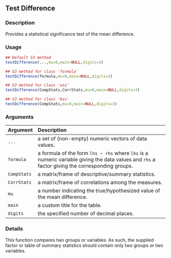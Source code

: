 ## Test Difference

### Description

Provides a statistical significance test of the mean difference.

### Usage

```r
## Default S3 method
testDifference(...,mu=0,main=NULL,digits=3)

## S3 method for class 'formula'
testDifference(formula,mu=0,main=NULL,digits=3)

## S3 method for class 'wss'
testDifference(CompStats,CorrStats,mu=0,main=NULL,digits=3)

## S3 method for class 'bss'
testDifference(CompStats,mu=0,main=NULL,digits=3)
```

### Arguments

Argument | Description
:-- | :--
```...``` | a set of (non-empty) numeric vectors of data values.
```formula``` | a formula of the form `lhs ~ rhs` where `lhs` is a numeric variable giving the data values and `rhs` a factor giving the corresponding groups.
```CompStats``` | a matrix/frame of descriptive/summary statistics.
```CorrStats``` | a matrix/frame of correlations among the measures.
```mu``` | a number indicating the true/hypothesized value of the mean difference.
```main``` | a custom title for the table.
```digits``` | the specified number of decimal places.

### Details

This function compares two groups or variables. As such, the supplied factor or table of summary statistics should contain only two groups or two variables.
